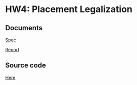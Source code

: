 # HW4: Placement Legalization

## Documents

[Spec](./CS6135_HW4_spec.pdf)

[Report](./CS6135_HW4_111062625_report.pdf)

## Source code

[Here](./HW4/src/)
